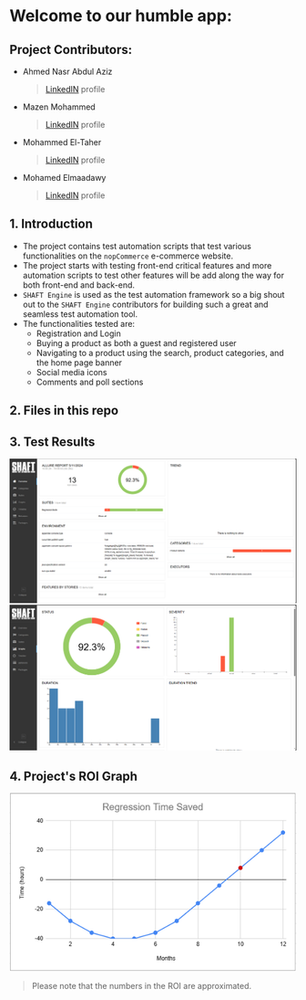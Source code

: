 # Welcome to our humble app:
## Project Contributors:

* Ahmed Nasr Abdul Aziz
  >[LinkedIN](https://www.linkedin.com/in/ahmed-nasr-122462109/) profile
* Mazen Mohammed
  >[LinkedIN](https://www.linkedin.com/in/mazen-mohamed-26aa64173/) profile
* Mohammed El-Taher
  >[LinkedIN](https://www.linkedin.com/in/mohamed-eltaher220/) profile
* Mohamed Elmaadawy
  >[LinkedIN](https://www.linkedin.com/in/mohamedelmaadawy1/) profile
## 1. Introduction
* The project contains test automation scripts that test various functionalities on the `nopCommerce` e-commerce website.
* The project starts with testing front-end critical features and more automation scripts to test other features will be add along the way for both front-end and back-end.
* `SHAFT Engine` is used as the test automation framework so a big shout out to the `SHAFT Engine` contributors for building such a great and seamless test automation tool.
* The functionalities tested are:
  * Registration and Login
  * Buying a product as both a guest and registered user
  * Navigating to a product using the search, product categories, and the home page banner
  * Social media icons
  * Comments and poll sections
## 2. Files in this repo

## 3. Test Results
![alt text][overview] ![alt text][graphs]
## 4. Project's ROI Graph
![alt text][ROI]

> Please note that the numbers in the ROI are approximated.

[overview]: https://github.com/VOL1TZ1/NopCommerce-ShaftEngine/blob/master/Documents/RegressionTestRunReportOverview.png "Test Results Overview"
[graphs]: https://github.com/VOL1TZ1/NopCommerce-ShaftEngine/blob/master/Documents/RegressionTestRunReportGraphs.png "Test Results Graphs"
[ROI]: https://github.com/VOL1TZ1/NopCommerce-ShaftEngine/blob/master/Documents/ROI.png "Return Of Investment"
